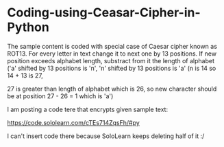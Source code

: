 # Coding-using-Ceasar-Cipher-in-Python

The sample content is coded with special case of Caesar cipher known as ROT13. For every letter in text change it to next one by 13 positions. If new position exceeds alphabet length, substract from it the length of alphabet ('a' shifted by 13 positions is 'n', 'n' shifted by 13 positions is 'a' (n is 14 so 14 + 13 is 27,

27 is greater than length of alphabet which is 26, so new character should be at position 27 - 26 = 1 which is 'a')

I am posting a code tere that encrypts given sample text:

https://code.sololearn.com/cTEs714ZqsFh/#py

I can't insert code there because SoloLearn keeps deleting half of it :/
